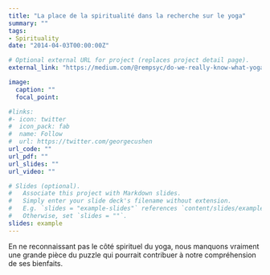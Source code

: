 ```yaml
---
title: "La place de la spiritualité dans la recherche sur le yoga"
summary: ""
tags:
- Spirituality
date: "2014-04-03T00:00:00Z"

# Optional external URL for project (replaces project detail page).
external_link: "https://medium.com/@rempsyc/do-we-really-know-what-yoga-means-96fc8e083411"

image:
  caption: ""
  focal_point:

#links:
#- icon: twitter
#  icon_pack: fab
#  name: Follow
#  url: https://twitter.com/georgecushen
url_code: ""
url_pdf: ""
url_slides: ""
url_video: ""

# Slides (optional).
#   Associate this project with Markdown slides.
#   Simply enter your slide deck's filename without extension.
#   E.g. `slides = "example-slides"` references `content/slides/example-slides.md`.
#   Otherwise, set `slides = ""`.
slides: example
---
```


En ne reconnaissant pas le côté spirituel du yoga, nous manquons vraiment une grande pièce du puzzle qui pourrait contribuer à notre compréhension de ses bienfaits.
